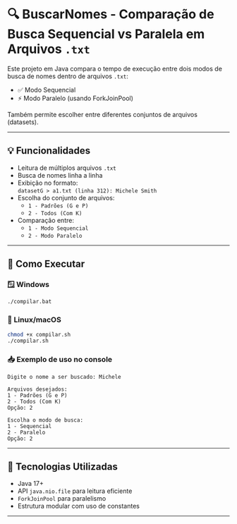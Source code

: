 # 🔍 BuscarNomes - Comparação de Busca Sequencial vs Paralela em Arquivos `.txt`

Este projeto em Java compara o tempo de execução entre dois modos de busca de nomes dentro de arquivos `.txt`:

- ✅ Modo Sequencial
- ⚡ Modo Paralelo (usando ForkJoinPool)

Também permite escolher entre diferentes conjuntos de arquivos (datasets).

---

## 💡 Funcionalidades

- Leitura de múltiplos arquivos `.txt`
- Busca de nomes linha a linha
- Exibição no formato:  
  `datasetG > a1.txt (linha 312): Michele Smith`
- Escolha do conjunto de arquivos:
  - `1 - Padrões (G e P)`
  - `2 - Todos (Com K)`
- Comparação entre:
  - `1 - Modo Sequencial`
  - `2 - Modo Paralelo`

---

## 🚀 Como Executar

### 🪟 Windows

```bash
./compilar.bat
```

### 🐧 Linux/macOS

```bash
chmod +x compilar.sh
./compilar.sh
```

### 📥 Exemplo de uso no console

```
Digite o nome a ser buscado: Michele

Arquivos desejados:
1 - Padrões (G e P)
2 - Todos (Com K)
Opção: 2

Escolha o modo de busca:
1 - Sequencial
2 - Paralelo
Opção: 2
```

---

## 🧱 Tecnologias Utilizadas

- Java 17+
- API `java.nio.file` para leitura eficiente
- `ForkJoinPool` para paralelismo
- Estrutura modular com uso de constantes

---
